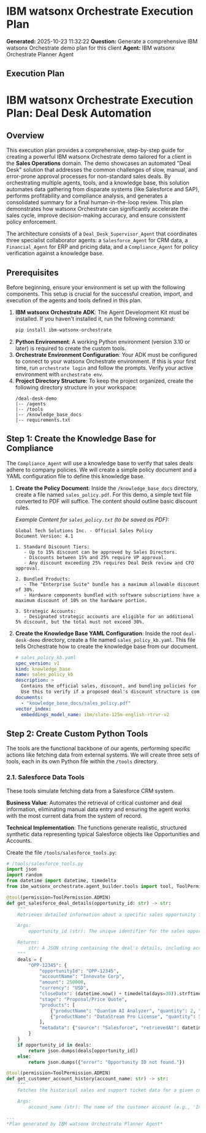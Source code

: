 # IBM watsonx Orchestrate Execution Plan

**Generated:** 2025-10-23 11:32:22
**Question:** Generate a comprehensive IBM watsonx Orchestrate demo plan for this client
**Agent:** IBM watsonx Orchestrate Planner Agent

## Execution Plan

# IBM watsonx Orchestrate Execution Plan: Deal Desk Automation

## Overview

This execution plan provides a comprehensive, step-by-step guide for creating a powerful IBM watsonx Orchestrate demo tailored for a client in the **Sales Operations** domain. The demo showcases an automated "Deal Desk" solution that addresses the common challenges of slow, manual, and error-prone approval processes for non-standard sales deals. By orchestrating multiple agents, tools, and a knowledge base, this solution automates data gathering from disparate systems (like Salesforce and SAP), performs profitability and compliance analysis, and generates a consolidated summary for a final human-in-the-loop review. This plan demonstrates how watsonx Orchestrate can significantly accelerate the sales cycle, improve decision-making accuracy, and ensure consistent policy enforcement.

The architecture consists of a `Deal_Desk_Supervisor_Agent` that coordinates three specialist collaborator agents: a `Salesforce_Agent` for CRM data, a `Financial_Agent` for ERP and pricing data, and a `Compliance_Agent` for policy verification against a knowledge base.

## Prerequisites

Before beginning, ensure your environment is set up with the following components. This setup is crucial for the successful creation, import, and execution of the agents and tools defined in this plan.

1.  **IBM watsonx Orchestrate ADK**: The Agent Development Kit must be installed. If you haven't installed it, run the following command:
    ```bash
    pip install ibm-watsonx-orchestrate
    ```
2.  **Python Environment**: A working Python environment (version 3.10 or later) is required to create the custom tools.
3.  **Orchestrate Environment Configuration**: Your ADK must be configured to connect to your watsonx Orchestrate environment. If this is your first time, run `orchestrate login` and follow the prompts. Verify your active environment with `orchestrate env`.
4.  **Project Directory Structure**: To keep the project organized, create the following directory structure in your workspace:
    ```
    /deal-desk-demo
    |-- /agents
    |-- /tools
    |-- /knowledge_base_docs
    |-- requirements.txt
    ```

## Step 1: Create the Knowledge Base for Compliance

The `Compliance_Agent` will use a knowledge base to verify that sales deals adhere to company policies. We will create a simple policy document and a YAML configuration file to define this knowledge base.

1.  **Create the Policy Document**:
    Inside the `/knowledge_base_docs` directory, create a file named `sales_policy.pdf`. For this demo, a simple text file converted to PDF will suffice. The content should outline basic discount rules.

    *Example Content for `sales_policy.txt` (to be saved as PDF):*
    ```
    Global Tech Solutions Inc. - Official Sales Policy
    Document Version: 4.1

    1. Standard Discount Tiers:
       - Up to 15% discount can be approved by Sales Directors.
       - Discounts between 15% and 25% require VP approval.
       - Any discount exceeding 25% requires Deal Desk review and CFO approval.

    2. Bundled Products:
       - The "Enterprise Suite" bundle has a maximum allowable discount of 30%.
       - Hardware components bundled with software subscriptions have a maximum discount of 10% on the hardware portion.

    3. Strategic Accounts:
       - Designated strategic accounts are eligible for an additional 5% discount, but the total must not exceed 30%.
    ```

2.  **Create the Knowledge Base YAML Configuration**:
    Inside the root `deal-desk-demo` directory, create a file named `sales_policy_kb.yaml`. This file tells Orchestrate how to create the knowledge base from our document.

    ```yaml
    # sales_policy_kb.yaml
    spec_version: v1
    kind: knowledge_base
    name: sales_policy_kb
    description: >
      Contains the official sales, discount, and bundling policies for Global Tech Solutions Inc.
      Use this to verify if a proposed deal's discount structure is compliant with company rules.
    documents:
      - "knowledge_base_docs/sales_policy.pdf"
    vector_index:
      embeddings_model_name: ibm/slate-125m-english-rtrvr-v2
    ```

## Step 2: Create Custom Python Tools

The tools are the functional backbone of our agents, performing specific actions like fetching data from external systems. We will create three sets of tools, each in its own Python file within the `/tools` directory.

### 2.1. Salesforce Data Tools

These tools simulate fetching data from a Salesforce CRM system.

**Business Value**: Automates the retrieval of critical customer and deal information, eliminating manual data entry and ensuring the agent works with the most current data from the system of record.

**Technical Implementation**: The functions generate realistic, structured synthetic data representing typical Salesforce objects like Opportunities and Accounts.

Create the file `/tools/salesforce_tools.py`:
```python
# /tools/salesforce_tools.py
import json
import random
from datetime import datetime, timedelta
from ibm_watsonx_orchestrate.agent_builder.tools import tool, ToolPermission

@tool(permission=ToolPermission.ADMIN)
def get_salesforce_deal_details(opportunity_id: str) -> str:
    """
    Retrieves detailed information about a specific sales opportunity from Salesforce using its ID.

    Args:
        opportunity_id (str): The unique identifier for the sales opportunity (e.g., 'OPP-12345').

    Returns:
        str: A JSON string containing the deal's details, including account name, amount, close date, stage, and products involved.
    """
    deals = {
        "OPP-12345": {
            "opportunityId": "OPP-12345",
            "accountName": "Innovate Corp",
            "amount": 250000,
            "currency": "USD",
            "closeDate": (datetime.now() + timedelta(days=30)).strftime('%Y-%m-%d'),
            "stage": "Proposal/Price Quote",
            "products": [
                {"productName": "Quantum AI Analyzer", "quantity": 2, "unitPrice": 100000, "discount": 0.20},
                {"productName": "DataStream Pro License", "quantity": 50, "unitPrice": 1200, "discount": 0.20}
            ],
            "metadata": {"source": "Salesforce", "retrievedAt": datetime.now().isoformat()}
        }
    }
    if opportunity_id in deals:
        return json.dumps(deals[opportunity_id])
    else:
        return json.dumps({"error": "Opportunity ID not found."})

@tool(permission=ToolPermission.ADMIN)
def get_customer_account_history(account_name: str) -> str:
    """
    Fetches the historical sales and support ticket data for a given customer account name from Salesforce.

    Args:
        account_name (str): The name of the customer account (e.g., 'Innovate Corp

---
*Plan generated by IBM watsonx Orchestrate Planner Agent*
